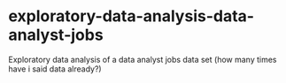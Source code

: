 # exploratory-data-analysis-data-analyst-jobs
Exploratory data analysis of a data analyst jobs data set (how many times have i said data already?)
